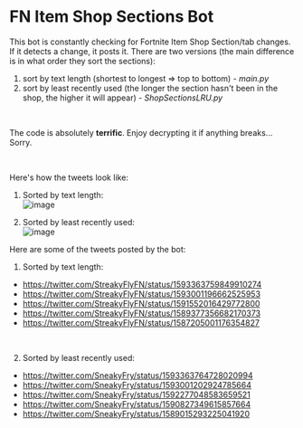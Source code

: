 # FN Item Shop Sections Bot

This bot is constantly checking for Fortnite Item Shop Section/tab changes. If it detects a change, it posts it.
There are two versions (the main difference is in what order they sort the sections):
 1. sort by text length (shortest to longest => top to bottom) - *main.py*
 2. sort by least recently used (the longer the section hasn't been in the shop, the higher it will appear) - *ShopSectionsLRU.py*

<br/>

The code is absolutely **terrific**. Enjoy decrypting it if anything breaks... Sorry.  

<br/>

Here's how the tweets look like:

1. Sorted by text length:  
![image](https://user-images.githubusercontent.com/53691430/219424068-2cd747d3-de52-4e95-a170-a60f5f0312d5.png)

2. Sorted by least recently used:  
![image](https://user-images.githubusercontent.com/53691430/219424477-a4a3b2be-52f2-4c20-8a9f-43aca079cc63.png)

Here are some of the tweets posted by the bot:
1. Sorted by text length:
 - https://twitter.com/StreakyFlyFN/status/1593363759849910274
 - https://twitter.com/StreakyFlyFN/status/1593001196662525953
 - https://twitter.com/StreakyFlyFN/status/1591552016429772800
 - https://twitter.com/StreakyFlyFN/status/1589377356682170373
 - https://twitter.com/StreakyFlyFN/status/1587205001176354827

<br/>

2. Sorted by least recently used:
 - https://twitter.com/SneakyFry/status/1593363764728020994
 - https://twitter.com/SneakyFry/status/1593001202924785664
 - https://twitter.com/SneakyFry/status/1592277048583659521
 - https://twitter.com/SneakyFry/status/1590827349615857664
 - https://twitter.com/SneakyFry/status/1589015293225041920
